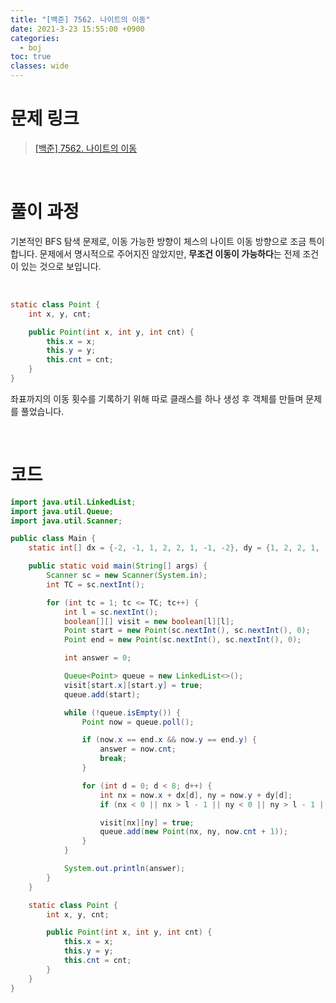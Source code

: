```yaml
---
title: "[백준] 7562. 나이트의 이동"
date: 2021-3-23 15:55:00 +0900
categories:
  - boj
toc: true
classes: wide
---
```


# 문제 링크

> [[백준] 7562. 나이트의 이동](https://www.acmicpc.net/problem/7562)

<br>

# 풀이 과정

기본적인 BFS 탐색 문제로, 이동 가능한 방향이 체스의 나이트 이동 방향으로 조금 특이합니다. 문제에서 명시적으로 주어지진 않았지만, **무조건 이동이 가능하다**는 전제 조건이 있는 것으로 보입니다.

<br>

```java
static class Point {
    int x, y, cnt;

    public Point(int x, int y, int cnt) {
        this.x = x;
        this.y = y;
        this.cnt = cnt;
    }
}
```

좌표까지의 이동 횟수를 기록하기 위해 따로 클래스를 하나 생성 후 객체를 만들며 문제를 풀었습니다.

<br>

# 코드

```java
import java.util.LinkedList;
import java.util.Queue;
import java.util.Scanner;

public class Main {
    static int[] dx = {-2, -1, 1, 2, 2, 1, -1, -2}, dy = {1, 2, 2, 1, -1, -2, -2, -1};

    public static void main(String[] args) {
        Scanner sc = new Scanner(System.in);
        int TC = sc.nextInt();

        for (int tc = 1; tc <= TC; tc++) {
            int l = sc.nextInt();
            boolean[][] visit = new boolean[l][l];
            Point start = new Point(sc.nextInt(), sc.nextInt(), 0);
            Point end = new Point(sc.nextInt(), sc.nextInt(), 0);

            int answer = 0;

            Queue<Point> queue = new LinkedList<>();
            visit[start.x][start.y] = true;
            queue.add(start);

            while (!queue.isEmpty()) {
                Point now = queue.poll();

                if (now.x == end.x && now.y == end.y) {
                    answer = now.cnt;
                    break;
                }

                for (int d = 0; d < 8; d++) {
                    int nx = now.x + dx[d], ny = now.y + dy[d];
                    if (nx < 0 || nx > l - 1 || ny < 0 || ny > l - 1 || visit[nx][ny]) continue;

                    visit[nx][ny] = true;
                    queue.add(new Point(nx, ny, now.cnt + 1));
                }
            }

            System.out.println(answer);
        }
    }

    static class Point {
        int x, y, cnt;

        public Point(int x, int y, int cnt) {
            this.x = x;
            this.y = y;
            this.cnt = cnt;
        }
    }
}
```